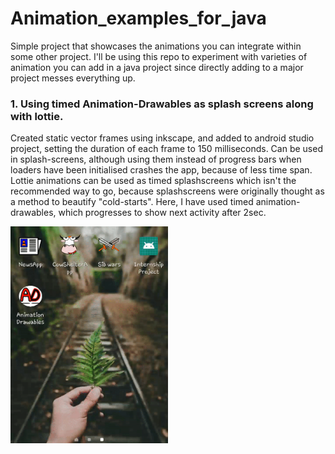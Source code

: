 # Animation_examples_for_java
Simple project that showcases the animations you can integrate within some other project. 
I'll be using this repo to experiment with varieties of animation you can add in a java project since directly adding 
to a major project messes everything up.


### 1. Using timed Animation-Drawables as splash screens along with lottie.
Created static vector frames using inkscape, and added to android studio project, setting the duration of each frame to 150 milliseconds. Can be used in splash-screens, although using them instead of progress bars when loaders have been initialised crashes the app, because of less time span. Lottie animations can be used as timed splashscreens which isn't the recommended way to go, because splashscreens were originally thought as a method to beautify "cold-starts". Here, I have used timed animation-drawables, which progresses to show next activity after 2sec.

<img src="ezgif.com-crop(1).gif" height="50%" width="50%">

